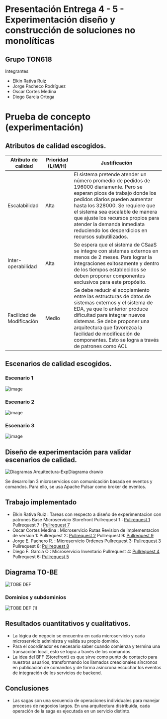 # Presentación Entrega 4 - 5 - Experimentación diseño y construcción de soluciones no monolíticas

## Grupo TON618
Integrantes
* Elkin Rativa Ruiz
* Jorge Pacheco Rodríguez
* Oscar Cortes Medina
* Diego Garcia Ortega

# Prueba de concepto (experimentación)

## Atributos de calidad escogidos.

| **Atributo de calidad**   | **Prioridad (L/M/H)** | **Justificación**  |
| ------------------------- | --------------------- | ------------------------------------------------------------------------ |
| Escalabilidad             | Alta                  | El sistema pretende atender un número promedio de pedidos de 196000 diariamente. Pero se esperan picos de trabajo donde los pedidos diarios pueden aumentar hasta los 328000. Se requiere que el sistema sea escalable de manera que ajuste los recursos propios para atender la demanda inmediata reduciendo los desperdicios en recursos subutilizados. |
| Inter-operabilidad        | Alta                  | Se espera que el sistema de CSaaS se integre con sistemas externos en menos de 2 meses. Para lograr la integraciones exitosamente y dentro de los tiempos establecidos se deben proponer componentes exclusivos para este propósito.  |
| Facilidad de Modificación | Medio                 | Se debe reducir el acoplamiento entre las estructuras de datos de sistemas externos y el sistema de EDA, ya que lo anterior produce dificultad para integrar nuevos sistemas. Se debe proponer una arquitectura que favorezca la facilidad de modificación de componentes. Esto se logra a través de patrones como ACL |

## Escenarios de calidad escogidos.

### Escenario 1
![image](https://user-images.githubusercontent.com/78925077/223602167-acb6196f-6909-4e78-9a4b-e10577be6eec.png)

### Escenario 2
![image](https://user-images.githubusercontent.com/78925077/223602437-28112387-255d-4db3-9943-8dcbc282262e.png)

### Escenario 3
![image](https://user-images.githubusercontent.com/78925077/223602552-250d0b05-1134-4589-b20c-f2cbc1cf6d4f.png)

## Diseño de experimentación para validar escenarios de calidad. 

![Diagramas Arquitectura-ExpDiagrama drawio](https://user-images.githubusercontent.com/78925077/225509230-6a8fb5f8-d735-4cb0-9200-6f0a4571bdbb.png)

Se desarrollan 3 microservicios con comunicación basada en eventos y comandos. Para ello, se usa Apache Pulsar como broker de eventos.

## Trabajo implementado

* Elkin Rativa Ruiz   : Tareas con respecto a diseño de experimentacion con patrones
                        Base Microservicio Storefront
                        Pullrequest 1 : [Pullrequest 1](https://github.com/dfgoUniandes/ton618-no-monoliticas/pull/1)
                        Pullrequest 7 : [Pullrequest 7](https://github.com/dfgoUniandes/ton618-no-monoliticas/pull/7)
* Oscar Cortes Medina : Microservicio Rutas
                        Revision de implementacion de version 1: 
                        Pullrequest 2: [Pullrequest 2](https://github.com/dfgoUniandes/ton618-no-monoliticas/pull/2)
                        Pullrequest 9: [Pullrequest 9](https://github.com/dfgoUniandes/ton618-no-monoliticas/pull/9)
* Jorge E. Pachero R. : Microservicio Ordenes
                        Pullrequest 3: [Pullrequest 3](https://github.com/dfgoUniandes/ton618-no-monoliticas/pull/3)
                        Pullrequest 8: [Pullrequest 8](https://github.com/dfgoUniandes/ton618-no-monoliticas/pull/8)
* Diego F. Garcia O   : Microservicio Inventario
                        Pullrequest 4: [Pullrequest 4](https://github.com/dfgoUniandes/ton618-no-monoliticas/pull/4)
                        Pullrequest 6: [Pullrequest 5](https://github.com/dfgoUniandes/ton618-no-monoliticas/pull/6)
                        
## Diagrama TO-BE 

![TOBE DEF](https://user-images.githubusercontent.com/78925077/225508976-1b87b438-1c3b-41b1-b42f-98c2520de8a5.jpg)

### Dominios y subdominios
![TOBE DEF (1)](https://user-images.githubusercontent.com/78925077/225509024-85d26377-d0c1-4f9b-beb8-5e1dc7021bd7.jpg)

## Resultados cuantitativos y cualitativos.
* La lógica de negocio se encuentra en cada microservicio y cada microservicio administra y valida su propio dominio.
* Para el coordinador es necesario saber cuando comienza y termina una transacción local, esto se logra a través de los comandos. 
* La idea del BFF (Storefront) es que sirve como punto de contacto para nuestros usuarios, transformando los llamados creacionales síncronos en publicación de comandos y de forma asíncrona escuchar los eventos de integración de los servicios de backend.

## Conclusiones
* Las sagas son una secuencia de operaciones individuales para manejar procesos de negocios largos. En una arquitectura distribuida, cada operación de la saga es ejecutada en un servicio distinto.
